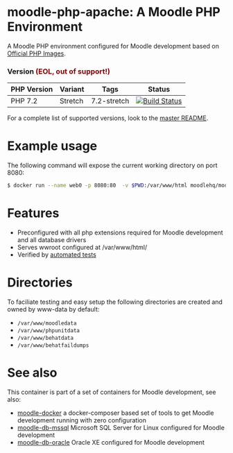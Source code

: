 # moodle-php-apache: A Moodle PHP Environment

A Moodle PHP environment configured for Moodle development based on [Official PHP Images](https://hub.docker.com/_/php/).

### Version <span style="color:darkred">(EOL, out of support!)</span>

| PHP Version  | Variant | Tags             | Status |
|--------------|---------|------------------|--------|
| PHP 7.2      | Stretch | 7.2-stretch      | [![Build Status](https://travis-ci.com/moodlehq/moodle-php-apache.svg?branch=7.2-stretch)](https://travis-ci.com/moodlehq/moodle-php-apache)|

For a complete list of supported versions, look to the [master README](https://github.com/moodlehq/moodle-php-apache/tree/master).

# Example usage
The following command will expose the current working directory on port 8080:
```bash
$ docker run --name web0 -p 8080:80  -v $PWD:/var/www/html moodlehq/moodle-php-apache:7.1
```

# Features

* Preconfigured with all php extensions required for Moodle development and all database drivers
* Serves wwroot configured at /var/www/html/
* Verified by [automated tests](https://travis-ci.com/moodlehq/moodle-php-apache)

# Directories

To faciliate testing and easy setup the following directories are created and owned by www-data by default:
* `/var/www/moodledata`
* `/var/www/phpunitdata`
* `/var/www/behatdata`
* `/var/www/behatfaildumps`


# See also
This container is part of a set of containers for Moodle development, see also:
* [moodle-docker](https://github.com/moodlehq/moodle-docker) a docker-composer based set of tools to get Moodle development running with zero configuration
* [moodle-db-mssql](https://github.com/moodlehq/moodle-db-mssql) Microsoft SQL Server for Linux configured for Moodle development
* [moodle-db-oracle](https://github.com/moodlehq/moodle-db-oracle) Oracle XE configured for Moodle development

